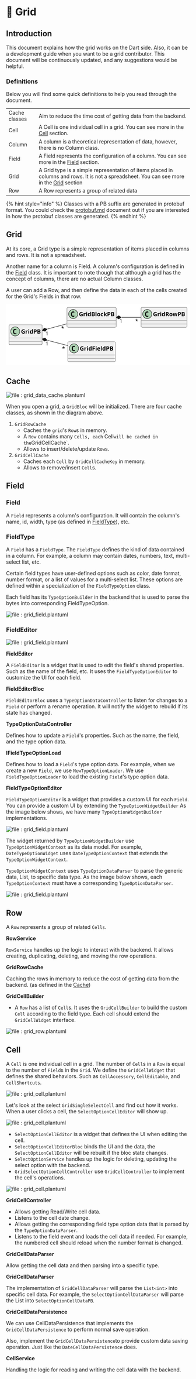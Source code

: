 # 🧮 Grid

## Introduction

This document explains how the grid works on the Dart side. Also, it can be a development guide when you want to be a grid contributor. This document will be continuously updated, and any suggestions would be helpful.

### Definitions

Below you will find some quick definitions to help you read through the document.

|               |                                                                                                                                                           |
| ------------- | --------------------------------------------------------------------------------------------------------------------------------------------------------- |
| Cache classes | Aim to reduce the time cost of getting data from the backend.                                                                                             |
| Cell          | A Cell is one individual cell in a grid. You can see more in the [Cell](grid.md#cell) section.                                                            |
| Column        | A column is a theoretical representation of data, however, there is no Column class.                                                                      |
| Field         | A Field represents the configuration of a column. You can see more in the [Field](grid.md#field) section.                                                 |
| Grid          | A Grid type is a simple representation of items placed in columns and rows. It is not a spreadsheet. You can see more in the [Grid](grid.md#grid) section |
| Row           | A Row represents a group of related data                                                                                                                  |

{% hint style="info" %}
Classes with a PB suffix are generated in protobuf format. You could check the [protobuf.md](../backend/protobuf.md "mention") document out if you are interested in how the protobuf classes are generated.
{% endhint %}

## Grid

At its core, a Grid type is a simple representation of items placed in columns and rows. It is not a spreadsheet.

Another name for a column is Field. A column's configuration is defined in the [Field](grid.md#field) class. It is important to note though that although a grid has the concept of columns, there are no actual Column classes.

A user can add a Row, and then define the data in each of the cells created for the Grid's Fields in that row.

![file : grid.plantuml](../../../../.gitbook/assets/grid.svg)

## Cache

![file : grid\_data\_cache.plantuml](../../../../uml/output/row\_cell\_relation.svg)

When you open a grid, a `GridBloc` will be initialized. There are four cache classes, as shown in the diagram above.

1. `GridRowCache`
   * Caches the `grid`'s `Row`s in memory.
   * A `Row` contains many `Cells, each` Cell`will be cached in the`GridCellCache\`.
   * Allows to insert/delete/update `Row`s.
2. `GridCellCache`
   * Caches each `Cell` by `GridCellCacheKey` in memory.
   * Allows to remove/insert `Cell`s.

## Field

### Field

A `Field` represents a column's configuration. It will contain the column's name, id, width, type (as defined in [FieldType](grid.md#fieldtype)), etc.

### FieldType

A `Field` has a `FieldType`. The `FieldType` defines the kind of data contained in a column. For example, a column may contain dates, numbers, text, multi-select list, etc.

Certain field types have user-defined options such as color, date format, number format, or a list of values for a multi-select list. These options are defined within a specialization of the `FieldTypeOption` class.

Each field has its `TypeOptionBuilder` in the backend that is used to parse the bytes into corresponding FieldTypeOption.

![file : grid\_field.plantuml](../../../../uml/output/FieldTypeOption\_Builder.svg)

### **FieldEditor**

![file : grid\_field.plantuml](../../../../uml/output/Field\_Editor.svg)

**FieldEditor**

A `FieldEditor` is a widget that is used to edit the field's shared properties. Such as the name of the field, etc. It uses the `FieldTypeOptionEditor` to customize the UI for each field.

**FieldEditorBloc**

`FieldEditorBloc` uses a `TypeOptionDataController` to listen for changes to a `Field` or perform a rename operation. It will notify the widget to rebuild if its state has changed.

**TypeOptionDataController**

Defines how to update a `Field`'s properties. Such as the name, the field, and the type option data.

**IFieldTypeOptionLoad**

Defines how to load a `Field`'s type option data. For example, when we create a new `Field`, we use `NewTypeOptionLoader`. We use `FieldTypeOptionLoader` to load the existing `Field`'s type option data.

**FieldTypeOptionEditor**

`FieldTypeOptionEditor` is a widget that provides a custom UI for each `Field`. You can provide a custom UI by extending the `TypeOptionWidgetBuilder` As the image below shows, we have many `TypeOptionWidgetBuilder` implementations.

![file : grid\_field.plantuml](../../../../uml/output/Field\_Type\_Option\_Widget\_Builder\_Impl.svg)

The widget returned by `TypeOptionWidgetBuilder` use `TypeOptionWidgetContext` as its data model. For example, `DateTypeOptionWidget` uses `DateTypeOptionContext` that extends the `TypeOptionWidgetContext`.

`TypeOptionWidgetContext` uses `TypeOptionDataParser` to parse the generic data, List, to specific data type. As the image below shows, each `TypeOptionContext` must have a corresponding `TypeOptionDataParser`.

![file : grid\_field.plantuml](../../../../uml/output/Field\_Type\_Option\_Editor\_Data\_Parser.svg)

## Row

A `Row` represents a group of related `Cells`.

**RowService**

`RowService` handles up the logic to interact with the backend. It allows creating, duplicating, deleting, and moving the row operations.

**GridRowCache**

Caching the rows in memory to reduce the cost of getting data from the backend. (as defined in the [Cache](grid.md#cache))

**GridCellBuilder**

* A `Row` has a list of `Cell`s. It uses the `GridCellBuilder` to build the custom `Cell` according to the field type. Each cell should extend the `GridCellWidget` interface.

![file : grid\_row.plantuml](../../../../.gitbook/assets/grid\_row.svg)

## Cell

A `Cell` is one individual cell in a grid. The number of `Cell`s in a `Row` is equal to the number of `Field`s in the `Grid`. We define the `GridCellWidget` that defines the shared behaviors. Such as `CellAccessory`, `CellEditable`, and `CellShortcuts`.

![file : grid\_cell.plantuml](../../../../.gitbook/assets/Grid\_Cell\_Builder.svg)

Let's look at the select `GridSingleSelectCell` and find out how it works. When a user clicks a cell, the `SelectOptionCellEditor` will show up.

![file : grid\_cell.plantuml](../../../../uml/output/Grid\_Selection\_Cell\_Edit.svg)

* `SelectOptionCellEditor` is a widget that defines the UI when editing the cell.
* `SelectOptionCellEditorBloc` binds the UI and the data, the `SelectOptionCellEditor` will be rebuilt if the bloc state changes.
* `SelectOptionService` handles up the logic for deleting, updating the select option with the backend.
* `GridSelectOptionCellController` use `GridCellController` to implement the cell's operations.

![file : grid\_cell.plantuml](../../../../.gitbook/assets/Grid\_Cell\_Controller.svg)

**GridCellController**

* Allows getting Read/Write cell data.
* Listens to the cell date change.
* Allows getting the corresponding field type option data that is parsed by the `TypeOptionDataParser`.
* Listens to the field event and loads the cell data if needed. For example, the numbered cell should reload when the number format is changed.

**GridCellDataParser**

Allow getting the cell data and then parsing into a specific type.

**GridCellDataParser**

The implementation of `GridCellDataParser` will parse the `List<int>` into specific cell data. For example, the `SelectOptionCellDataParser` will parse the List into `SelectOptionCellDataPB`.

**GridCellDataPersistence**

We can use CellDataPersistence that implements the `GridCellDataPersistence` to perform normal save operation.

Also, implement the `GridCellDataPersistence`to provide custom data saving operation. Just like the `DateCellDataPersistence` does.

**CellService**

Handling the logic for reading and writing the cell data with the backend.
